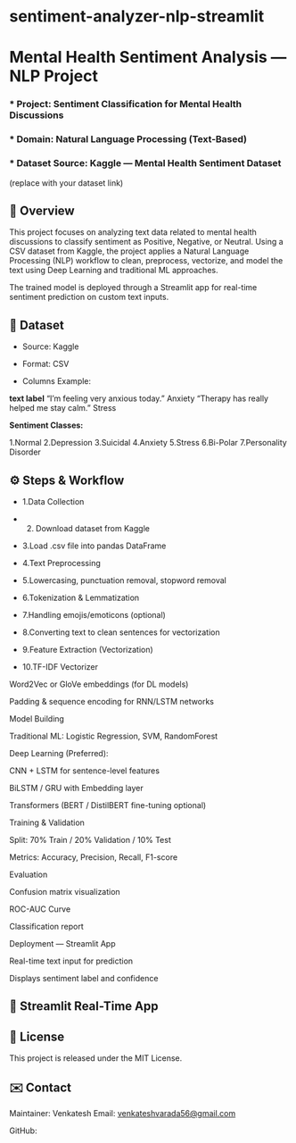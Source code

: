 # sentiment-analyzer-nlp-streamlit
# Mental Health Sentiment Analysis — NLP Project

### * Project: Sentiment Classification for Mental Health Discussions
### * Domain: Natural Language Processing (Text-Based)
### * Dataset Source: Kaggle — Mental Health Sentiment Dataset
 (replace with your dataset link)

## 🧠  Overview

This project focuses on analyzing text data related to mental health discussions to classify sentiment as Positive, Negative, or Neutral.
Using a CSV dataset from Kaggle, the project applies a Natural Language Processing (NLP) workflow to clean, preprocess, vectorize, and model the text using Deep Learning and traditional ML approaches.

The trained model is deployed through a Streamlit app for real-time sentiment prediction on custom text inputs.

## 🧾 Dataset

* Source: Kaggle

* Format: CSV

* Columns Example:

**text	label**
“I’m feeling very anxious today.”	 Anxiety
“Therapy has really helped me stay calm.”	Stress

**Sentiment Classes:**

1.Normal
2.Depression
3.Suicidal
4.Anxiety
5.Stress
6.Bi-Polar
7.Personality Disorder

## ⚙️ Steps & Workflow

* 1.Data Collection

* 2. Download dataset from Kaggle

* 3.Load .csv file into pandas DataFrame

* 4.Text Preprocessing

* 5.Lowercasing, punctuation removal, stopword removal

* 6.Tokenization & Lemmatization

* 7.Handling emojis/emoticons (optional)

* 8.Converting text to clean sentences for vectorization

* 9.Feature Extraction (Vectorization)

* 10.TF-IDF Vectorizer

Word2Vec or GloVe embeddings (for DL models)

Padding & sequence encoding for RNN/LSTM networks

Model Building

Traditional ML: Logistic Regression, SVM, RandomForest

Deep Learning (Preferred):

CNN + LSTM for sentence-level features

BiLSTM / GRU with Embedding layer

Transformers (BERT / DistilBERT fine-tuning optional)

Training & Validation

Split: 70% Train / 20% Validation / 10% Test

Metrics: Accuracy, Precision, Recall, F1-score

Evaluation

Confusion matrix visualization

ROC-AUC Curve

Classification report

Deployment — Streamlit App

Real-time text input for prediction

Displays sentiment label and confidence

## 💬 Streamlit Real-Time App


## 📜 License

This project is released under the MIT License.

## ✉️ Contact

Maintainer: Venkatesh
Email: venkateshvarada56@gmail.com

GitHub: 
